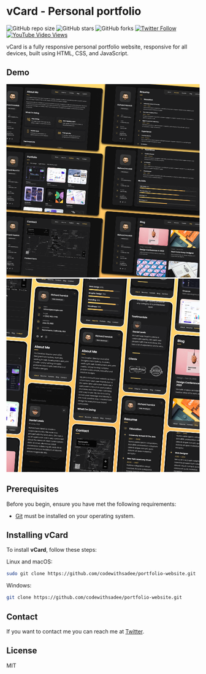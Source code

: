 # vCard - Personal portfolio

![GitHub repo size](https://img.shields.io/github/repo-size/Adecom16/vcard-personal-portfolio)
![GitHub stars](https://img.shields.io/github/stars/Adecom16/vcard-personal-portfolio?style=social)
![GitHub forks](https://img.shields.io/github/forks/Adecom16/vcard-personal-portfolio?style=social)
[![Twitter Follow](https://img.shields.io/twitter/follow/adefokunisrael?style=social)](https://twitter.com/intent/follow?screen_name=adefokunisrael)
[![YouTube Video Views](https://img.shields.io/youtube/views/SoxmIlgf2zM?style=social)](https://youtu.be/SoxmIlgf2zM)

vCard is a fully responsive personal portfolio website, responsive for all devices, built using HTML, CSS, and JavaScript.

## Demo

![vCard Desktop Demo](./website-demo-image/desktop.png "Desktop Demo")
![vCard Mobile Demo](./website-demo-image/mobile.png "Mobile Demo")

## Prerequisites

Before you begin, ensure you have met the following requirements:

* [Git](https://git-scm.com/downloads "Download Git") must be installed on your operating system.

## Installing vCard

To install **vCard**, follow these steps:

Linux and macOS:

```bash
sudo git clone https://github.com/codewithsadee/portfolio-website.git
```

Windows:

```bash
git clone https://github.com/codewithsadee/portfolio-website.git
```

## Contact

If you want to contact me you can reach me at [Twitter](https://www.twitter.com/adefokunisrael).

## License

MIT
